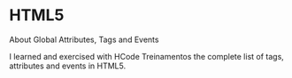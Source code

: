 # HTML5
About Global Attributes, Tags and Events

I learned and exercised with HCode Treinamentos the complete list of tags, attributes and events in HTML5.